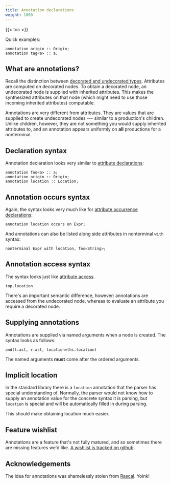 ```yaml
---
title: Annotation declarations
weight: 1000
---
```


{{< toc >}}

Quick examples:

```
annotation origin :: Origin;
annotation tag<a> :: a;
```

## What are annotations?

Recall the distinction between [decorated and undecorated types](../../../concepts/decorated-vs-undecorated).
Attributes are computed on decorated nodes.
To obtain a decorated node, an undecorated node is supplied with inherited attributes.
This makes the synthesized attributes on that node (which might need to use those incoming inherited attributes) computable. 

Annotations are very different from attributes.
They are values that are supplied to create undecorated nodes --- similar to a production's children.
Unlike children, however, they are not something you would supply inherited attributes to, and an annotation appears uniformly on **all** productions for a nonterminal.

## Declaration syntax

Annotation declaration looks very similar to [attribute declarations](/silver/ref/decl/attributes/):

```
annotation foo<a> :: a;
annotation origin :: Origin;
annotation location :: Location;
```

## Annotation occurs syntax

Again, the syntax looks very much like for [attribute occurrence declarations](/silver/ref/decl/occurs/):

```
annotation location occurs on Expr;
```

And annotations can also be listed along side attributes in nonterminal `with` syntax:

```
nonterminal Expr with location, foo<String>;
```

## Annotation access syntax

The syntax looks just like [attribute access](/silver/ref/stmt/equations/).

```
top.location
```

There's an important semantic difference, however: annotations are accessed from the undecorated node, whereas to evaluate an attribute you require a decorated node.

## Supplying annotations

Annotations are supplied via named arguments when a node is created.
The syntax looks as follows:

```
and(l.ast, r.ast, location=lhs.location)
```

The named arguments **must** come after the ordered arguments.

## Implicit location

In the standard library there is a `location` annotation that the parser has special understanding of.
Normally, the parser would not know how to supply an annotation value for the concrete syntax it is parsing, but `location` is special and will be automatically filled in during parsing.

This should make obtaining location much easier.

## Feature wishlist

Annotations are a feature that's not fully matured, and so sometimes there are missing features we'd like.
[A wishlist is tracked on github](https://github.com/melt-umn/silver/issues/32).

## Acknowledgements

The idea for annotations was shamelessly stolen from [Rascal](https://www.rascal-mpl.org/). Yoink!

